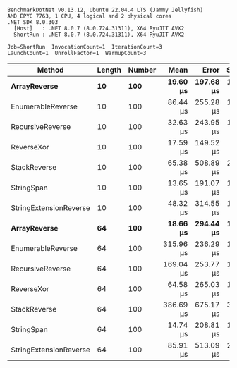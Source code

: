 ```

BenchmarkDotNet v0.13.12, Ubuntu 22.04.4 LTS (Jammy Jellyfish)
AMD EPYC 7763, 1 CPU, 4 logical and 2 physical cores
.NET SDK 8.0.303
  [Host]   : .NET 8.0.7 (8.0.724.31311), X64 RyuJIT AVX2
  ShortRun : .NET 8.0.7 (8.0.724.31311), X64 RyuJIT AVX2

Job=ShortRun  InvocationCount=1  IterationCount=3  
LaunchCount=1  UnrollFactor=1  WarmupCount=3  

```
| Method                 | Length | Number | Mean      | Error     | StdDev    | Median     | Min        | Max       | Allocated |
|----------------------- |------- |------- |----------:|----------:|----------:|-----------:|-----------:|----------:|----------:|
| **ArrayReverse**           | **10**     | **100**    |  **19.60 μs** | **197.68 μs** | **10.835 μs** |  **16.651 μs** |  **10.550 μs** |  **31.61 μs** |  **10.09 KB** |
| EnumerableReverse      | 10     | 100    |  86.44 μs | 255.28 μs | 13.993 μs |  78.506 μs |  78.226 μs | 102.60 μs |  25.72 KB |
| RecursiveReverse       | 10     | 100    |  32.63 μs | 243.95 μs | 13.372 μs |  27.141 μs |  22.873 μs |  47.87 μs |  33.53 KB |
| ReverseXor             | 10     | 100    |  17.59 μs | 149.52 μs |  8.196 μs |  15.359 μs |  10.741 μs |  26.67 μs |  10.09 KB |
| StackReverse           | 10     | 100    |  65.38 μs | 508.89 μs | 27.894 μs |  55.374 μs |  43.862 μs |  96.89 μs |  31.19 KB |
| StringSpan             | 10     | 100    |  13.65 μs | 191.07 μs | 10.473 μs |   7.645 μs |   7.554 μs |  25.74 μs |   5.41 KB |
| StringExtensionReverse | 10     | 100    |  48.32 μs | 314.55 μs | 17.241 μs |  39.403 μs |  37.369 μs |  68.20 μs |  28.84 KB |
| **ArrayReverse**           | **64**     | **100**    |  **18.66 μs** | **294.44 μs** | **16.139 μs** |   **9.718 μs** |   **8.967 μs** |  **37.29 μs** |  **30.41 KB** |
| EnumerableReverse      | 64     | 100    | 315.96 μs | 236.29 μs | 12.952 μs | 311.934 μs | 305.502 μs | 330.45 μs |  59.31 KB |
| RecursiveReverse       | 64     | 100    | 169.04 μs | 253.77 μs | 13.910 μs | 162.704 μs | 159.418 μs | 184.99 μs | 560.88 KB |
| ReverseXor             | 64     | 100    |  64.58 μs | 265.03 μs | 14.527 μs |  61.244 μs |  52.017 μs |  80.49 μs |  30.41 KB |
| StackReverse           | 64     | 100    | 386.69 μs | 675.17 μs | 37.008 μs | 376.004 μs | 356.206 μs | 427.87 μs |  88.22 KB |
| StringSpan             | 64     | 100    |  14.74 μs | 208.81 μs | 11.445 μs |   8.295 μs |   7.965 μs |  27.95 μs |  15.56 KB |
| StringExtensionReverse | 64     | 100    |  85.91 μs | 513.09 μs | 28.124 μs |  69.881 μs |  69.461 μs | 118.38 μs |  68.69 KB |
